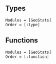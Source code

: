 ## Types

```@index
Modules = [GeoStats]
Order = [:type]
```

## Functions

```@index
Modules = [GeoStats]
Order = [:function]
```
